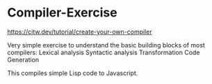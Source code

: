 # Compiler-Exercise
https://citw.dev/tutorial/create-your-own-compiler

Very simple exercise to understand the basic building blocks of most compilers:
Lexical analysis
Syntactic analysis
Transformation
Code Generation

This compiles simple Lisp code to Javascript.